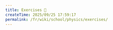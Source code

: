 ```yaml
---
title: Exercises 🥷
createTime: 2025/09/25 17:59:17
permalink: /fr/wiki/school/physics/exercises/
---
```


